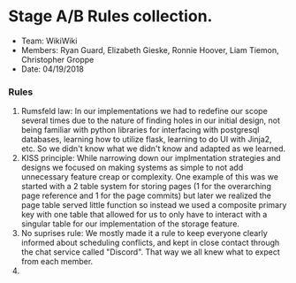 # Stage A/B Rules collection.

* Team: WikiWiki
* Members: Ryan Guard, Elizabeth Gieske, Ronnie Hoover, Liam Tiemon, Christopher Groppe 
* Date: 04/19/2018

### Rules

1. Rumsfeld law: In our implementations we had to redefine our scope several times due to the nature of finding holes in our initial design, not being familiar with python libraries for interfacing with postgresql databases, learning how to utilize flask, learning to do UI with Jinja2, etc. So we didn't know what we didn't know and adapted as we learned.
2. KISS principle: While narrowing down our implmentation strategies and designs we focused on making systems as simple to not add unnecessary feature creap or complexity. One example of this was we started with a 2 table system for storing pages (1 for the overarching page reference and 1 for the page commits) but later we realized the page table served little function so instead we used a composite primary key with one table that allowed for us to only have to interact with a singular table for our implementation of the storage feature.
3. No suprises rule: We mostly made it a rule to keep everyone clearly informed about scheduling conflicts, and kept in close contact through the chat service called "Discord". That way we all knew what to expect from each member.
4.